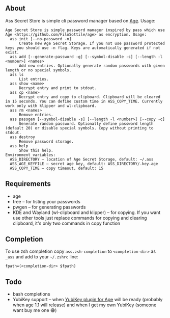 ## About

Ass Secret Store is simple cli password manager based on [Age](https://github.com/FiloSottile/age). Usage:
```
Age Secret Store is simple password manager inspired by pass which use Age <https://github.com/FiloSottile/age> as encryption. Usage:
  ass init [--no-password -n]
      Create new Age Secret Storage. If you not use password protected keys you should use -n flag. Keys are automatically generated if not exist.
  ass add [--generate-password -g] [--symbol-disable -s] [--length -l <number>] <names>
      Add new entries. Optionally generate random passwords with given length or no special symbols.
  ass ls
      List entries.
  ass show <name>
      Decrypt entry and print to stdout.
  ass cp <name>
      Decrypt entry and copy to clipboard. Clipboard will be cleared in 15 seconds. You can define custom time in ASS_COPY_TIME. Currently work only with klipper and wl-clipboard.
  ass rm <names>
      Remove entries.
  ass passgen [--symbol-disable -s] [--length -l <number>] [--copy -c]
      Generate random password. Optionally define password length (default 20) or disable special symbols. Copy without printing to stdout.
  ass destroy
      Remove password storage.
  ass help
      Show this help.
Environment variables:
  ASS_DIRECTORY – location of Age Secret Storage, default: ~/.ass
  ASS_AGE_KEYFILE – secret age key, default: ASS_DIRECTORY/.key.age
  ASS_COPY_TIME – copy timeout, default: 15
```


## Requirements
* age
* tree – for listing your passwords
* pwgen – for generating passwords
* KDE and Wayland (wl-clipboard and klipper) – for copying. If you want use other tools just replace commands for copying and clearing clipboard, it's only two commands in copy function

## Completion

To use zsh completion copy `ass.zsh-completion` to `<completion-dir>` as `_ass` and add to your `~/.zshrc` line:
```
fpath=(<completion-dir> $fpath)
```

## Todo
* bash completions
* YubiKey support – when [YubiKey plugin for Age](https://github.com/str4d/age-plugin-yubikey) will be ready (probably when age 1.1 will release) and when I get my own YubiKey (someone want buy me one :grin:)

